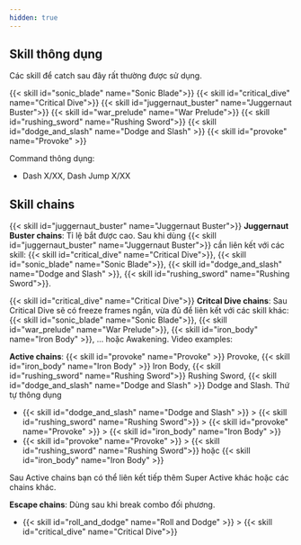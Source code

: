 ```yaml
---
hidden: true
---
```


## Skill thông dụng

Các skill để catch sau đây rất thường được sử dụng.

{{< skill id="sonic_blade" name="Sonic Blade">}}
{{< skill id="critical_dive" name="Critical Dive">}}
{{< skill id="juggernaut_buster" name="Juggernaut Buster">}}
{{< skill id="war_prelude" name="War Prelude">}}
{{< skill id="rushing_sword" name="Rushing Sword">}}
{{< skill id="dodge_and_slash" name="Dodge and Slash" >}}
{{< skill id="provoke" name="Provoke" >}}

Command thông dụng:
- Dash X/XX, Dash Jump X/XX
## Skill chains
{{< skill id="juggernaut_buster" name="Juggernaut Buster">}} **Juggernaut Buster chains**: Tỉ lệ bắt được cao. Sau khi dùng {{< skill id="juggernaut_buster" name="Juggernaut Buster">}} cần liên kết với các skill: {{< skill id="critical_dive" name="Critical Dive">}}, {{< skill id="sonic_blade" name="Sonic Blade">}}, {{< skill id="dodge_and_slash" name="Dodge and Slash" >}}, {{< skill id="rushing_sword" name="Rushing Sword">}}.

{{< skill id="critical_dive" name="Critical Dive">}} **Critcal Dive chains**: Sau Critical Dive sẽ có freeze frames ngắn, vừa đủ để liên kết với các skill khác: {{< skill id="sonic_blade" name="Sonic Blade">}}, {{< skill id="war_prelude" name="War Prelude">}}, {{< skill id="iron_body" name="Iron Body" >}}, ... hoặc Awakening.
Video examples:

**Active chains**: {{< skill id="provoke" name="Provoke" >}} Provoke, {{< skill id="iron_body" name="Iron Body" >}} Iron Body, {{< skill id="rushing_sword" name="Rushing Sword">}} Rushing Sword, {{< skill id="dodge_and_slash" name="Dodge and Slash" >}} Dodge and Slash. Thứ tự thông dụng
- {{< skill id="dodge_and_slash" name="Dodge and Slash" >}} > {{< skill id="rushing_sword" name="Rushing Sword">}} > {{< skill id="provoke" name="Provoke" >}} > {{< skill id="iron_body" name="Iron Body" >}}
- {{< skill id="provoke" name="Provoke" >}} > {{< skill id="rushing_sword" name="Rushing Sword">}} hoặc {{< skill id="iron_body" name="Iron Body" >}}

Sau Active chains bạn có thể liên kết tiếp thêm Super Active khác hoặc các chains khác.

**Escape chains**: Dùng sau khi break combo đối phương.
- {{< skill id="roll_and_dodge" name="Roll and Dodge" >}} > {{< skill id="critical_dive" name="Critical Dive">}}